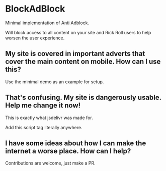 # BlockAdBlock

Minimal implementation of Anti Adblock.

Will block access to all content on your site and Rick Roll users to help worsen the user experience.

## My site is covered in important adverts that cover the main content on mobile. How can I use this?

Use the minimal demo as an example for setup.

## That's confusing. My site is dangerously usable. Help me change it now!

This is exactly what jsdelivr was made for.

Add this script tag literally anywhere.

<script src="https://cdn.jsdelivr.net/gh/HughParry/BlockAdBlock/demo/src/assets/bundle.js"></script>

## I have some ideas about how I can make the internet a worse place. How can I help?

Contributions are welcome, just make a PR.
